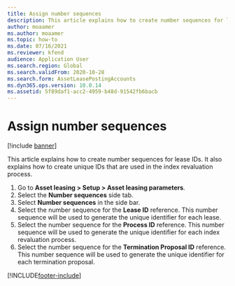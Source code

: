 ```yaml
---
title: Assign number sequences
description: This article explains how to create number sequences for lease IDs. It also explains how to create unique IDs that are used in the index revaluation process.
author: moaamer
ms.author: moaamer
ms.topic: how-to
ms.date: 07/16/2021
ms.reviewer: kfend
audience: Application User
ms.search.region: Global
ms.search.validFrom: 2020-10-28
ms.search.form: AssetLeasePostingAccounts
ms.dyn365.ops.version: 10.0.14
ms.assetid: 5f89daf1-acc2-4959-b48d-91542fb6bacb
---
```


# Assign number sequences

[!include [banner](../includes/banner.md)]

This article explains how to create number sequences for lease IDs. It also explains how to create unique IDs that are used in the index revaluation process.

1. Go to **Asset leasing \> Setup \> Asset leasing parameters**.
2. Select the **Number sequences** side tab.
3. Select **Number sequences** in the side bar.
4. Select the number sequence for the **Lease ID** reference. This number sequence will be used to generate the unique identifier for each lease.
5. Select the number sequence for the **Process ID** reference. This number sequence will be used to generate the unique identifier for each index revaluation process.
6. Select the number sequence for the **Termination Proposal ID** reference. This number sequence will be used to generate the unique identifier for each termination proposal.


[!INCLUDE[footer-include](../../includes/footer-banner.md)]
